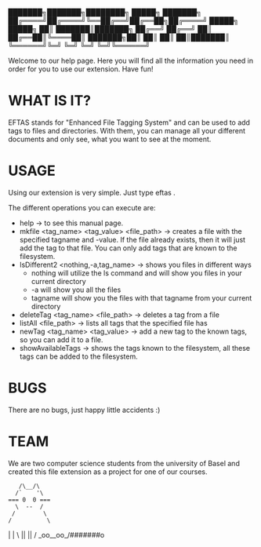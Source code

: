 
███████╗███████╗████████╗ █████╗ ███████╗
██╔════╝██╔════╝╚══██╔══╝██╔══██╗██╔════╝
█████╗  █████╗     ██║   ███████║███████╗
██╔══╝  ██╔══╝     ██║   ██╔══██║╚════██║
███████╗██║        ██║   ██║  ██║███████║
╚══════╝╚═╝        ╚═╝   ╚═╝  ╚═╝╚══════╝


Welcome to our help page. Here you will find all the information you need in order for you to use our extension. Have fun!


WHAT IS IT?
===============
EFTAS stands for "Enhanced File Tagging System" and can be used to add tags to files and directories. With them, you can manage all your different documents and only see, what you want to see at the moment.


USAGE
===============
Using our extension is very simple. Just type eftas <operation>.

The different operations you can execute are:
- help -> to see this manual page.
- mkfile <tag_name> <tag_value> <file_path> -> creates a file with the specified tagname and -value. If the file already exists, then it will just add the tag to that file. You can only add tags that are known to the filesystem.
- lsDifferent2 <nothing,-a,tag_name> -> shows you files in different ways
	- nothing will utilize the ls command and will show you files in your current directory
	- -a will show you all the files
	- tagname will show you the files with that tagname from your current directory
- deleteTag <tag_name> <file_path> -> deletes a tag from a file
- listAll <file_path> -> lists all tags that the specified file has
- newTag <tag_name> <tag_value> -> add a new tag to the known tags, so you can add it to a file.
- showAvailableTags -> shows the tags known to the filesystem, all these tags can be added to the filesystem.


BUGS
===============
There are no bugs, just happy little accidents :)


TEAM
===============
We are two computer science students from the university of Basel and created this file extension as a project for one of our courses.



       /\__/\
      /`    '\
    === 0  0 ===
      \  --  /
     /        \
    /          \
   |            |
    \  ||  ||  /
     \_oo__oo_/#######o
